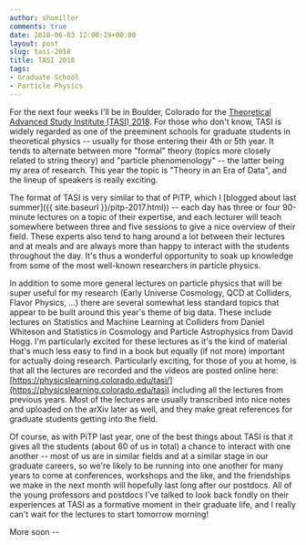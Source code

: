 ```yaml
---
author: shomiller
comments: true
date: 2018-06-03 12:00:19+00:00
layout: post
slug: tasi-2018
title: TASI 2018
tags:
- Graduate School
- Particle Physics
---
```


For the next four weeks I'll be in Boulder, Colorado for the [Theoretical Advanced Study Institute (TASI) 2018](https://www.colorado.edu/physics/TASI). For those who don't know, TASI is widely regarded as one of the preeminent schools for graduate students in theoretical physics -- usually for those entering their 4th or 5th year. It tends to alternate between more "formal" theory (topics more closely related to string theory) and "particle phenomenology" -- the latter being my area of research. This year the topic is "Theory in an Era of Data", and the lineup of speakers is really exciting.

The format of TASI is very similar to that of PiTP, which I [blogged about last summer]({{ site.baseurl }}/pitp-2017.html)) -- each day has three or four 90-minute lectures on a topic of their expertise, and each lecturer will teach somewhere between three and five sessions to give a nice overview of their field. These experts also tend to hang around a lot between their lectures and at meals and are always more than happy to interact with the students throughout the day. It's thus a wonderful opportunity to soak up knowledge from some of the most well-known researchers in particle physics.

In addition to some more general lectures on particle physics that will be super useful for my research (Early Universe Cosmology, QCD at Colliders, Flavor Physics, ...) there are several somewhat less standard topics that appear to be built around this year's theme of big data. These include lectures on Statistics and Machine Learning at Colliders from Daniel Whiteson and Statistics in Cosmology and Particle Astrophysics from David Hogg. I'm particularly excited for these lectures as it's the kind of material that's much less easy to find in a book but equally (if not more) important for actually doing research. Particularly exciting, for those of you at home, is that all the lectures are recorded and the videos are posted online here: [https://physicslearning.colorado.edu/tasi/](https://physicslearning.colorado.edu/tasi) including all the lectures from previous years. Most of the lectures are usually transcribed into nice notes and uploaded on the arXiv later as well, and they make great references for graduate students getting into the field.

Of course, as with PiTP last year, one of the best things about TASI is that it gives all the students (about 60 of us in total) a chance to interact with one another -- most of us are in similar fields and at a similar stage in our graduate careers, so we're likely to be running into one another for many years to come at conferences, workshops and the like, and the friendships we make in the next month will hopefully last long after our postdocs. All of the young professors and postdocs I've talked to look back fondly on their experiences at TASI as a formative moment in their graduate life, and I really can't wait for the lectures to start tomorrow morning!

More soon --
